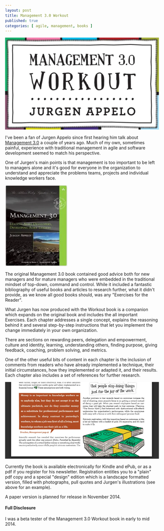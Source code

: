 ```yaml
---
layout: post
title: Management 3.0 Workout
published: true
categories: [ agile, management, books ]
---
```


![cover](/img/posts/management-30-workout/management-30-workout.webp)

I've been a fan of Jurgen Appelo since first hearing him talk about [Management 3.0](http://www.management30.com/)
a couple of years ago. Much of my own, sometimes painful, experience with 
traditional management in agile and software development seemed to match 
his perspective.  

One of Jurgen's main points is that management is too important to be left to 
managers alone and it's good for everyone in the organization to understand and appreciate 
the problems teams, projects and individual knowledge workers face.

![original](/img/posts/management-30-workout/management-30.webp)

The original Management 3.0 book contained good advice both for new managers 
and for mature managers who were embedded in the traditional mindset of top-down, 
command and control. While it included a fantastic bibliography of useful books 
and articles to research further, what it didn't provide, as we know all 
good books should, was any "Exercises for the Reader".  

What Jurgen has now produced with the Workout book is a companion which expands 
on the original book and includes the all important Exercises. Each chapter addresses 
a single concept, explains the reasoning behind it and several step-by-step 
instructions that let you implement the change immediately in your own organization.

There are sections on rewarding peers, delegation and empowerment, culture and 
identity, learning, understanding others, finding purpose, giving feedback, coaching,
problem solving, and metrics.

One of the other useful bits of content in each chapter is the inclusion of 
comments from readers who have already implemented a technique, their initial 
circumstances, how they implemented or adapted it, and their results. Each 
chapter also includes a set of references for further research.

![design edition](/img/posts/management-30-workout/design-edition.webp)

Currently the book is available electronically for Kindle and ePub, or as a 
pdf if you register for his newsletter. Registration entitles you to a "plain" 
pdf copy and a special "design" edition which is a landscape formatted 
version, filled with photographs, pull quotes and Jurgen's illustrations 
(see above for an example). 

A paper version is planned for release in November 2014.

<div class="alert alert-info">
<h4>Full Disclosure</h4>
I was a beta tester of the Management 3.0 Workout book in early to mid 2014.
</div>
